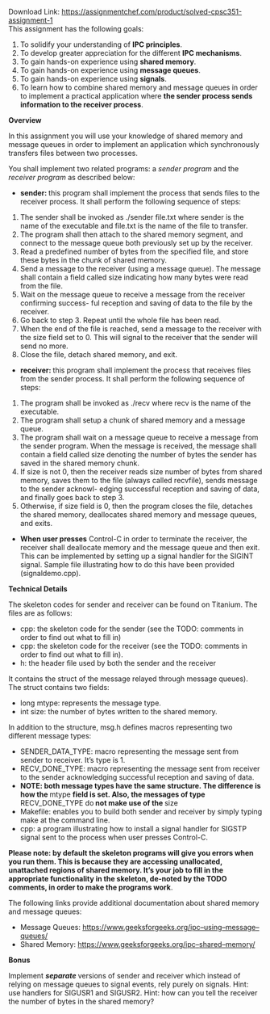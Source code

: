 Download Link: https://assignmentchef.com/product/solved-cpsc351-assignment-1
<br>
This assignment has the following goals:

<ol>

 <li>To solidify your understanding of <strong>IPC principles</strong>.</li>

 <li>To develop greater appreciation for the different <strong>IPC mechanisms</strong>.</li>

 <li>To gain hands-on experience using <strong>shared memory</strong>.</li>

 <li>To gain hands-on experience using <strong>message queues</strong>.</li>

 <li>To gain hands-on experience using <strong>signals</strong>.</li>

 <li>To learn how to combine shared memory and message queues in order to implement a practical application where <strong>the sender process sends information to the receiver process</strong>.</li>

</ol>

<strong>Overview </strong>

In this assignment you will use your knowledge of shared memory and message queues in order to implement an application which synchronously transfers files between two processes.

You shall implement two related programs: a <em>sender program </em>and the <em>receiver program </em>as described below:

<ul>

 <li><strong>sender: </strong>this program shall implement the process that sends files to the receiver process. It shall perform the following sequence of steps:</li>

</ul>

<ol>

 <li>The sender shall be invoked as ./sender file.txt where sender is the name of the executable and file.txt is the name of the file to transfer.</li>

 <li>The program shall then attach to the shared memory segment, and connect to the message queue both previously set up by the receiver.</li>

 <li>Read a predefined number of bytes from the specified file, and store these bytes in the chunk of shared memory.</li>

 <li>Send a message to the receiver (using a message queue). The message shall contain a field called size indicating how many bytes were read from the file.</li>

 <li>Wait on the message queue to receive a message from the receiver confirming success- ful reception and saving of data to the file by the receiver.</li>

 <li>Go back to step 3. Repeat until the whole file has been read.</li>

 <li>When the end of the file is reached, send a message to the receiver with the size field set to 0. This will signal to the receiver that the sender will send no more.</li>

 <li>Close the file, detach shared memory, and exit.</li>

</ol>

<ul>

 <li><strong>receiver: </strong>this program shall implement  the process that  receives files from the sender process. It shall perform the following sequence of steps:</li>

</ul>

<ol>

 <li>The program shall be invoked as ./recv where recv is the name of the executable.</li>

 <li>The program shall setup a chunk of shared memory and a message queue.</li>

 <li>The program shall wait on a message queue to receive a message from the sender program. When the message is received, the message shall contain a field called size denoting the number of bytes the sender has saved in the shared memory chunk.</li>

 <li>If size is not 0, then the receiver reads size  number of bytes from shared memory, saves them to the file (always called recvfile), sends message to the sender acknowl- edging successful reception and saving of data, and finally goes back to step 3.</li>

 <li>Otherwise, if size field is 0, then the program closes the file, detaches the shared memory, deallocates shared memory and message queues, and exits.</li>

</ol>

<ul>

 <li><strong>When user presses</strong> Control-C in order to terminate the receiver, the receiver shall deallocate memory and the message queue and then exit. This can be implemented by setting up a signal handler for the SIGINT signal. Sample file illustrating how to do this have been provided (signaldemo.cpp).</li>

</ul>

<strong>Technical Details </strong>

The skeleton codes for sender and receiver can be found on Titanium.  The files are as follows:

<ul>

 <li>cpp: the skeleton code for the sender (see the TODO: comments in order to find out what to fill in)</li>

 <li>cpp: the skeleton code for the receiver (see the TODO: comments in order to find out what to fill in).</li>

 <li>h: the header file used by both the sender and the receiver</li>

</ul>

<em>  </em>It contains the struct of the message relayed through message queues).  The struct   contains two fields:

<ul>

 <li>long mtype: represents the message type.</li>

 <li>int size: the number of bytes written to the shared memory.</li>

</ul>

In addition to the structure, msg.h defines macros representing two different message         types:

<ul>

 <li>SENDER_DATA_TYPE: macro representing the message sent from sender to receiver. It’s type is 1.</li>

 <li>RECV_DONE_TYPE: macro representing the message sent from receiver to the sender acknowledging successful reception and saving of data.</li>

 <li><strong>NOTE: both message types have the same structure. The difference is how the </strong>mtype <strong>field is set. Also, the messages of type </strong>RECV_DONE_TYPE do<strong> not make use of the </strong>size</li>

 <li>Makefile: enables you to build both sender and receiver by simply typing make at the command line.</li>

 <li>cpp: a program illustrating how to install a signal handler for SIGSTP signal sent to the process when user presses Control-C.</li>

</ul>




<strong>Please note:  by default the skeleton programs will  give you errors when you run them.  This is because they are accessing unallocated, unattached regions of shared memory.   It’s your job to fill in the appropriate functionality in the skeleton, de-noted by the TODO comments, in order to make the programs work</strong>.

The following links provide additional documentation about shared memory and message queues:

<ul>

 <li>Message Queues: <a href="https://www.geeksforgeeks.org/ipc-using-message-queues/">https://www.geeksforgeeks.org/ipc</a><a href="https://www.geeksforgeeks.org/ipc-using-message-queues/">–</a><a href="https://www.geeksforgeeks.org/ipc-using-message-queues/">using</a><a href="https://www.geeksforgeeks.org/ipc-using-message-queues/">–</a><a href="https://www.geeksforgeeks.org/ipc-using-message-queues/">message</a><a href="https://www.geeksforgeeks.org/ipc-using-message-queues/">–</a><a href="https://www.geeksforgeeks.org/ipc-using-message-queues/">queues/</a></li>

 <li>Shared Memory: <a href="https://www.geeksforgeeks.org/ipc-shared-memory/">https://www.geeksforgeeks.org/ipc</a><a href="https://www.geeksforgeeks.org/ipc-shared-memory/">–</a><a href="https://www.geeksforgeeks.org/ipc-shared-memory/">shared</a><a href="https://www.geeksforgeeks.org/ipc-shared-memory/">–</a><a href="https://www.geeksforgeeks.org/ipc-shared-memory/">memory/</a></li>

</ul>

<strong>Bonus  </strong>

Implement <strong><em>separate </em></strong>versions of sender and receiver which instead of relying on message queues to signal events, rely purely on signals. Hint:  use handlers for SIGUSR1 and SIGUSR2.  Hint: how can you tell the receiver the number of bytes in the shared memory?





